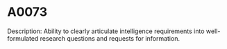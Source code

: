 # A0073
Description: Ability to clearly articulate intelligence requirements into well-formulated research questions and requests for information.
